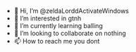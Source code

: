 - 👋 Hi, I’m @zeldaLorddActivateWindows
- 👀 I’m interested in gtnh
- 🌱 I’m currently learning balling
- 💞️ I’m looking to collaborate on nothing
- 📫 How to reach me you dont

<!---
amongus
--->
